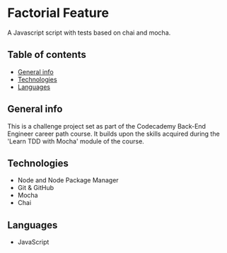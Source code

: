 # Factorial Feature

A Javascript script with tests based on chai and mocha.

## Table of contents

* [General info](#general-info)
* [Technologies](#technologies)
* [Languages](#languages)


## General info

 This is a challenge project set as part of the Codecademy Back-End Engineer career path course. It builds upon the skills acquired during the 'Learn TDD with Mocha' module of the course.

## Technologies

* Node and Node Package Manager
* Git & GitHub
* Mocha
* Chai

## Languages

* JavaScript



